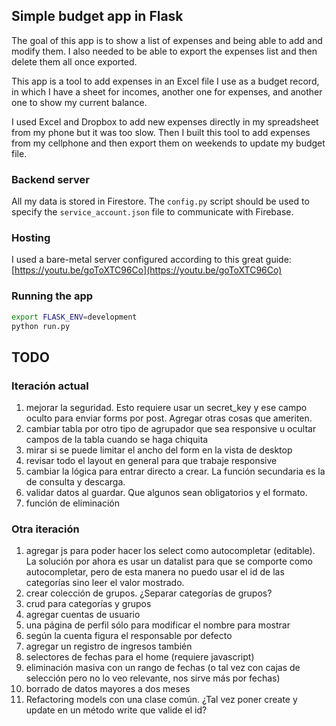 ## Simple budget app in Flask

The goal of this app is to show a list of expenses and being able to add and modify them. I also needed to be able to export the expenses list and then delete them all once exported.

This app is a tool to add expenses in an Excel file I use as a budget record, in which I have a sheet for incomes, another one for expenses, and another one to show my current balance.

I used Excel and Dropbox to add new expenses directly in my spreadsheet from my phone but it was too slow. Then I built this tool to add expenses from my cellphone and then export them on weekends to update my budget file.

### Backend server

All my data is stored in Firestore. The `config.py` script should be used to specify the `service_account.json` file to communicate with Firebase.

### Hosting

I used a bare-metal server configured according to this great guide: [https://youtu.be/goToXTC96Co](https://youtu.be/goToXTC96Co)

### Running the app

```bash
export FLASK_ENV=development
python run.py
```

## TODO

### Iteración actual

1. mejorar la seguridad. Esto requiere usar un secret_key y ese campo oculto para enviar forms por post. Agregar otras cosas que ameriten.
1. cambiar tabla por otro tipo de agrupador que sea responsive u ocultar campos de la tabla cuando se haga chiquita
1. mirar si se puede limitar el ancho del form en la vista de desktop
1. revisar todo el layout en general para que trabaje responsive
1. cambiar la lógica para entrar directo a crear. La función secundaria es la de consulta y descarga.
1. validar datos al guardar. Que algunos sean obligatorios y el formato.
1. función de eliminación

### Otra iteración

1. agregar js para poder hacer los select como autocompletar (editable). La solución por ahora es usar un datalist para que se comporte como autocompletar, pero de esta manera no puedo usar el id de las categorías sino leer el valor mostrado.
1. crear colección de grupos. ¿Separar categorías de grupos?
1. crud para categorías y grupos
1. agregar cuentas de usuario
1. una página de perfil sólo para modificar el nombre para mostrar
1. según la cuenta figura el responsable por defecto
1. agregar un registro de ingresos también
1. selectores de fechas para el home (requiere javascript)
1. eliminación masiva con un rango de fechas (o tal vez con cajas de selección pero no lo veo relevante, nos sirve más por fechas)
1. borrado de datos mayores a dos meses
1. Refactoring models con una clase común. ¿Tal vez poner create y update en un método write que valide el id?